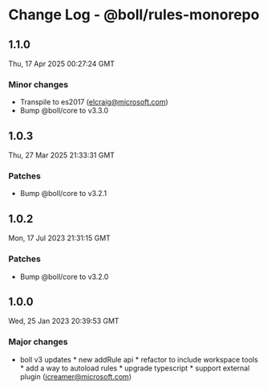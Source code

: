 # Change Log - @boll/rules-monorepo

<!-- This log was last generated on Thu, 17 Apr 2025 00:27:24 GMT and should not be manually modified. -->

<!-- Start content -->

## 1.1.0

Thu, 17 Apr 2025 00:27:24 GMT

### Minor changes

- Transpile to es2017 (elcraig@microsoft.com)
- Bump @boll/core to v3.3.0

## 1.0.3

Thu, 27 Mar 2025 21:33:31 GMT

### Patches

- Bump @boll/core to v3.2.1

## 1.0.2

Mon, 17 Jul 2023 21:31:15 GMT

### Patches

- Bump @boll/core to v3.2.0

## 1.0.0

Wed, 25 Jan 2023 20:39:53 GMT

### Major changes

- boll v3 updates * new addRule api * refactor to include workspace tools * add a way to autoload rules * upgrade typescript * support external plugin (jcreamer@microsoft.com)
